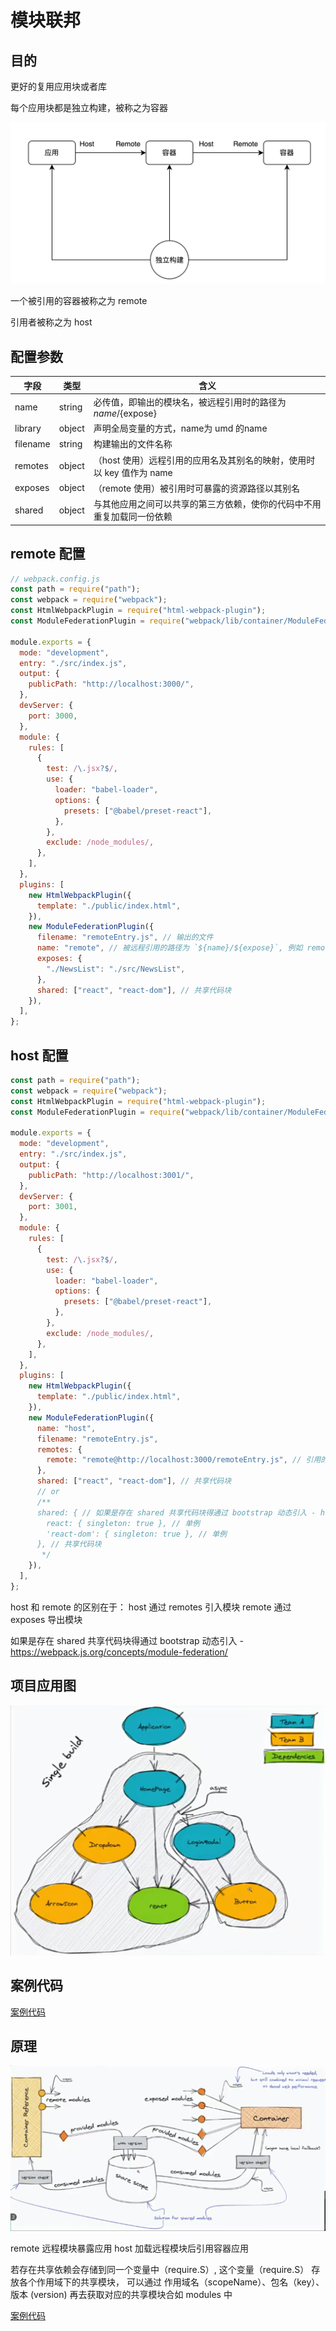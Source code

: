 # 模块联邦


## 目的

更好的复用应用块或者库

每个应用块都是独立构建，被称之为容器

![Module Federation](./../../public/assets/webpack/3.png)

一个被引用的容器被称之为 remote

引用者被称之为 host


## 配置参数
|  字段   | 类型   | 含义   |
|  ----  | ----  | ----  |
| name   | string | 必传值，即输出的模块名，被远程引用时的路径为 ${name}/${expose} |
| library  | object | 声明全局变量的方式，name为 umd 的name |
| filename  | string | 构建输出的文件名称 |
| remotes  | object | （host 使用）远程引用的应用名及其别名的映射，使用时以 key 值作为 name |
| exposes  | object | （remote 使用）被引用时可暴露的资源路径以其别名 |
| shared  | object | 与其他应用之间可以共享的第三方依赖，使你的代码中不用重复加载同一份依赖 |


## remote 配置

```js
// webpack.config.js
const path = require("path");
const webpack = require("webpack");
const HtmlWebpackPlugin = require("html-webpack-plugin");
const ModuleFederationPlugin = require("webpack/lib/container/ModuleFederationPlugin");

module.exports = {
  mode: "development",
  entry: "./src/index.js",
  output: {
    publicPath: "http://localhost:3000/",
  },
  devServer: {
    port: 3000,
  },
  module: {
    rules: [
      {
        test: /\.jsx?$/,
        use: {
          loader: "babel-loader",
          options: {
            presets: ["@babel/preset-react"],
          },
        },
        exclude: /node_modules/,
      },
    ],
  },
  plugins: [
    new HtmlWebpackPlugin({
      template: "./public/index.html",
    }),
    new ModuleFederationPlugin({
      filename: "remoteEntry.js", // 输出的文件
      name: "remote", // 被远程引用的路径为 `${name}/${expose}`, 例如 remote/NewsList
      exposes: {
        "./NewsList": "./src/NewsList",
      },
      shared: ["react", "react-dom"], // 共享代码块
    }),
  ],
};
```


## host 配置
```js
const path = require("path");
const webpack = require("webpack");
const HtmlWebpackPlugin = require("html-webpack-plugin");
const ModuleFederationPlugin = require("webpack/lib/container/ModuleFederationPlugin");

module.exports = {
  mode: "development",
  entry: "./src/index.js",
  output: {
    publicPath: "http://localhost:3001/",
  },
  devServer: {
    port: 3001,
  },
  module: {
    rules: [
      {
        test: /\.jsx?$/,
        use: {
          loader: "babel-loader",
          options: {
            presets: ["@babel/preset-react"],
          },
        },
        exclude: /node_modules/,
      },
    ],
  },
  plugins: [
    new HtmlWebpackPlugin({
      template: "./public/index.html",
    }),
    new ModuleFederationPlugin({
      name: "host",
      filename: "remoteEntry.js",
      remotes: {
        remote: "remote@http://localhost:3000/remoteEntry.js", // 引用的模块
      },
      shared: ["react", "react-dom"], // 共享代码块
      // or
      /**
      shared: { // 如果是存在 shared 共享代码块得通过 bootstrap 动态引入 - https://webpack.js.org/concepts/module-federation/
        react: { singleton: true }, // 单例
        'react-dom': { singleton: true }, // 单例
      }, // 共享代码块
       */
    }),
  ],
};

```

host 和 remote 的区别在于：
host 通过 remotes 引入模块
remote 通过 exposes 导出模块

如果是存在 shared 共享代码块得通过 bootstrap 动态引入 - https://webpack.js.org/concepts/module-federation/


## 项目应用图
![项目应用图](./../../public/assets/webpack/4.png)

## 案例代码
[案例代码](https://github.com/enson0131/learn/tree/main/%E6%A8%A1%E5%9D%97%E8%81%94%E9%82%A6)

## 原理

![项目应用图](./../../public/assets/webpack/5.png)

remote 远程模块暴露应用
host 加载远程模块后引用容器应用

若存在共享依赖会存储到同一个变量中（require.S）, 这个变量（require.S） 存放各个作用域下的共享模块，
可以通过 作用域名（scopeName）、包名（key）、版本 (version) 再去获取对应的共享模块合如 modules 中

[案例代码](https://github.com/enson0131/learn/blob/main/%E6%A8%A1%E5%9D%97%E8%81%94%E9%82%A6/remote/serve/remoteEntry.js)
